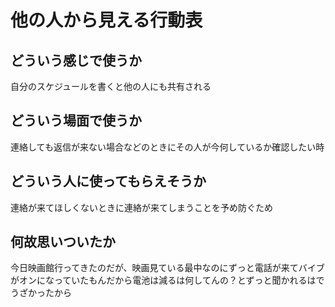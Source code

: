 # 他の人から見える行動表

 ## どういう感じで使うか
自分のスケジュールを書くと他の人にも共有される

 ## どういう場面で使うか
連絡しても返信が来ない場合などのときにその人が今何しているか確認したい時

 ## どういう人に使ってもらえそうか
連絡が来てほしくないときに連絡が来てしまうことを予め防ぐため

 ## 何故思いついたか
 今日映画館行ってきたのだが、映画見ている最中なのにずっと電話が来てバイブがオンになっていたもんだから電池は減るは何してんの？とずっと聞かれるはでうざかったから
